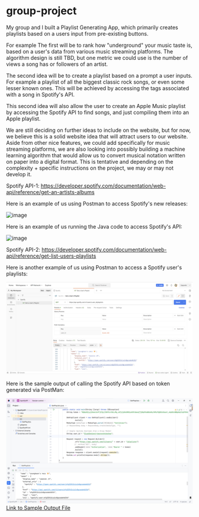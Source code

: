 # group-project
My group and I built a Playlist Generating App, which primarily creates playlists based on a users input from pre-existing buttons. 

For example
The first will be to rank how "underground" your music taste is, based on a user's data from various music streaming platforms. The algorithm design is still TBD, but one metric we could use is the number of views a song has or followers of an artist. 

The second idea will be to create a playlist based on a prompt a user inputs. For example a playlist of all the biggest classic rock songs, or even some lesser known ones. This will be achieved by accessing the tags associated with a song in Spotify's API. 

This second idea will also allow the user to create an Apple Music playlist by accessing the Spotify API to find songs, and just compiling them into an Apple playlist. 

We are still deciding on further ideas to include on the website, but for now, we believe this is a solid website idea that will attract users to our website. Aside from other nice features, we could add specifically for music streaming platforms, we are also looking into possibly building a machine learning algorithm that would allow us to convert musical notation written on paper into a digital format. This is tentative and depending on the complexity + specific instructions on the project, we may or may not develop it. 

Spotify API-1: https://developer.spotify.com/documentation/web-api/reference/get-an-artists-albums 

Here is an example of us using Postman to access Spotify's new releases: 

![image](https://github.com/mehtab0301/group-project/assets/63558865/58ece134-f351-40a4-9e27-96d02ee98a1a)

Here is an example of us running the Java code to access Spotify's API:

![image](https://github.com/mehtab0301/group-project/assets/63558865/4227da1f-f759-4671-ae19-7d7fefe563e4)

Spotify API-2: https://developer.spotify.com/documentation/web-api/reference/get-list-users-playlists

Here is another example of us using Postman to access a Spotify user's playlists:

![image](SpotifyAPIGetPlaylists/SpotifyAPIGetPlaylists.png)

Here is the sample output of calling the Spotify API based on token generated via PostMan:

![image](SpotifyAPIGetPlaylists/SampleOutput.png)
[Link to Sample Output File](https://github.com/mehtab0301/group-project/blob/YuxinDuan-README-update/SpotifyAPIGetPlaylistsResponse.json)
